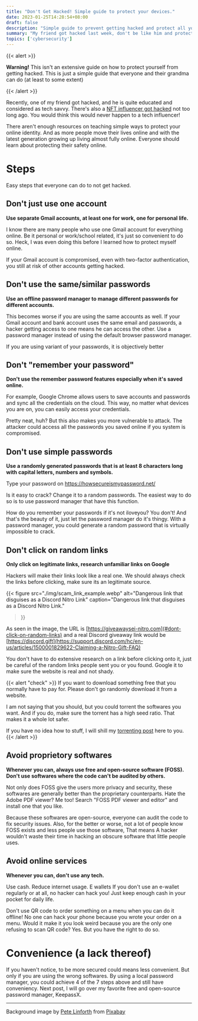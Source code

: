 ```yaml
---
title: "Don't Get Hacked! Simple guide to protect your devices."
date: 2023-01-25T14:28:54+08:00
draft: false
description: "Simple guide to prevent getting hacked and protect all your online accounts!"
summary: "My friend got hacked last week, don't be like him and protect yourself online."
topics: ['cybersecurity']
---
```


{{< alert >}}

**Warning!** This isn't an extensive guide on how to protect yourself from
getting hacked. This is just a simple guide that everyone and their grandma can
do (at least to some extent)

{{< /alert >}}

Recently, one of my friend got hacked, and he is quite educated and considered
as tech savvy. There's also a [NFT influencer got
hacked](https://techstartups.com/2023/01/16/google-ads-delivered-malware-drains-crypto-influencer-nft-god-entire-crypto-wallet/)
not too long ago. You would think this would never happen to a tech influencer!

There aren't enough resources on teaching simple ways to protect your online
identity. And as more people move their lives online and with the latest
generation growing up living almost fully online. Everyone should learn about
protecting their safety online.

# Steps
Easy steps that everyone can do to not get hacked.

## Don't just use one account
**Use separate Gmail accounts, at least one for work, one for personal life.**

I know there are many people who use one Gmail account for everything online.
Be it personal or work/school related, it's just so convenient to do so. Heck,
I was even doing this before I learned how to protect myself online. 

If your Gmail account is compromised, even with two-factor authentication, you
still at risk of other accounts getting hacked.

## Don't use the same/similar passwords
**Use an offline password manager to manage different passwords for different
accounts.**

This becomes worse if you are using the same accounts as well. If your Gmail
account and bank account uses the same email and passwords, a hacker getting
access to one means he can access the other. Use a password manager instead of
using the default browser password manager.

If you are using variant of your passwords, it is objectively better 

## Don't "remember your password"
**Don't use the remember password features especially when it's saved online.**

For example, Google Chrome allows users to save accounts and passwords and sync
all the credentials on the cloud. This way, no matter what devices you are on,
you can easily access your credentials. 

Pretty neat, huh? But this also makes you more vulnerable to attack. The
attacker could access all the passwords you saved online if you system is
compromised. 

## Don't use simple passwords
**Use a randomly generated passwords that is at least 8 characters long with
capital letters, numbers and symbols.**

Type your password on https://howsecureismypassword.net/ 

Is it easy to crack? Change it to a random passwords. The easiest way to do so
is to use password manager that have this function. 

How do you remember your passwords if it's not iloveyou? You don't! And that's
the beauty of it, just let the password manager do it's thingy. With a password
manager, you could generate a random password that is virtually impossible to
crack.

## Don't click on random links
**Only click on legitimate links, research unfamiliar links on Google**

Hackers will make their links look like a real one. We should always check the
links before clicking, make sure its an legitimate source.

{{< figure 
  src="./img/scam_link_example.webp"
  alt="Dangerous link that disguises as a Discord Nitro Link"
  caption="Dangerous link that disguises as a Discord Nitro Link."
>}}

As seen in the image, the URL is
[https://giveawaysei-nitro.com](#dont-click-on-random-links) and a real Discord
giveaway link would be
[https://discord.gift](https://support.discord.com/hc/en-us/articles/1500001829622-Claiming-a-Nitro-Gift-FAQ)

You don't have to do extensive research on a link before clicking onto it, just
be careful of the random links people sent you or you found. Google it to make
sure the website is real and not shady.

{{< alert "check" >}}
If you want to download something free that you normally have to pay for.
Please don't go randomly download it from a website. 

I am not saying that you should, but you could torrent the
softwares you want. And if you do, make sure the torrent has a
high seed ratio. That makes it a whole lot safer. 

If you have no idea how to stuff, I will shill my [torrenting
post](/posts/torrent) here to you.
{{< /alert >}}

## Avoid proprietory softwares
**Whenever you can, always use free and open-source software (FOSS). Don't use
softwares where the code can't be audited by others.**

Not only does FOSS give the users more privacy and security, these softwares
are generally better than the proprietary counterparts. Hate the Adobe PDF viewer? Me too! 
Search "FOSS PDF viewer and editor" and install one that you like.

Because these softwares are open-source, everyone can audit the code to fix
security issues. Also, for the better or worse, not a lot of people know FOSS
exists and less people use those software, That means A hacker wouldn't waste
their time in hacking an obscure software that little people uses.

## Avoid online services
**Whenever you can, don't use any tech.**

Use cash. Reduce internet usage. E wallets If you don't use an e-wallet
regularly or at all, no hacker can hack you! Just keep enough cash in your
pocket for daily life.

Don't use QR code to order something on a menu when you can do it offline! No
one can hack your phone because you wrote your order on a menu. Would it make
it you look weird because you are the only one refusing to scan QR code? Yes.
But you have the right to do so.

# Convenience (a lack thereof)

If you haven't notice, to be more secured could means less convenient. But only
if you are using the wrong softwares. By using a local password manager, you
could achieve 4 of the 7 steps above and still have conveniency. Next post,
I will go over my favorite free and open-source password manager, KeepassX.

<hr>

Background image by <a
href="https://pixabay.com/users/thedigitalartist-202249/?utm_source=link-attribution&amp;utm_medium=referral&amp;utm_campaign=image&amp;utm_content=2755365">Pete
Linforth</a> from <a
href="https://pixabay.com//?utm_source=link-attribution&amp;utm_medium=referral&amp;utm_campaign=image&amp;utm_content=2755365">Pixabay</a>
